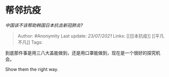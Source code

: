 # 帮邻抗疫
*中国该不该帮助韩国日本抗击新冠肺炎?*

> Author: #Anonymity
Last update: *23/07/2021* 
Links: [[日本抗疫]] [[平凡不凡]]
Tags:    

 
到底那件事是用三八大盖能做到，还是用口罩能做到，现在是一个很好的探究机会。

Show them the right way.



